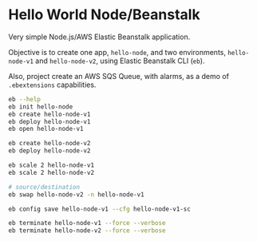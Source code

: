 # Hello World Node/Beanstalk

Very simple Node.js/AWS Elastic Beanstalk application.

Objective is to create one app, `hello-node`, and two environments, `hello-node-v1` and `hello-node-v2`, using Elastic Beanstalk CLI (`eb`).

Also, project create an AWS SQS Queue, with alarms, as a demo of `.ebextensions` capabilities.

```bash
eb --help
eb init hello-node
eb create hello-node-v1
eb deploy hello-node-v1
eb open hello-node-v1

eb create hello-node-v2
eb deploy hello-node-v2

eb scale 2 hello-node-v1
eb scale 2 hello-node-v2

# source/destination
eb swap hello-node-v2 -n hello-node-v1

eb config save hello-node-v1 --cfg hello-node-v1-sc

eb terminate hello-node-v1 --force --verbose
eb terminate hello-node-v2 --force --verbose
```
